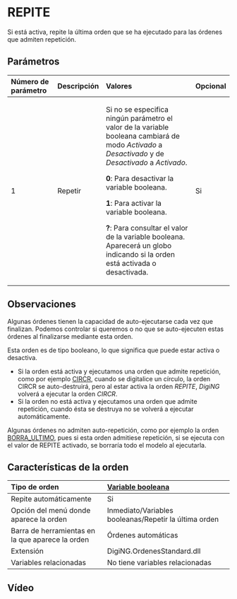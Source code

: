 # REPITE

Si está activa, repite la última orden que se ha ejecutado para las órdenes que admiten repetición.

## Parámetros

<table>
  <thead>
    <tr>
      <th style="text-align:left">N&#xFA;mero de par&#xE1;metro</th>
      <th style="text-align:left">Descripci&#xF3;n</th>
      <th style="text-align:left">Valores</th>
      <th style="text-align:left">Opcional</th>
    </tr>
  </thead>
  <tbody>
    <tr>
      <td style="text-align:left">1</td>
      <td style="text-align:left">Repetir</td>
      <td style="text-align:left">
        <p>Si no se especifica ning&#xFA;n par&#xE1;metro el valor de la variable
          booleana cambiar&#xE1; de modo <em>Activado</em> a <em>Desactivado</em> y de <em>Desactivado</em> a <em>Activado</em>.</p>
        <p><b>0</b>: Para desactivar la variable booleana.</p>
        <p><b>1</b>: Para activar la variable booleana.</p>
        <p><b>?</b>: Para consultar el valor de la variable booleana. Aparecer&#xE1;
          un globo indicando si la orden est&#xE1; activada o desactivada.</p>
      </td>
      <td style="text-align:left">Si</td>
    </tr>
  </tbody>
</table>

## Observaciones

Algunas órdenes tienen la capacidad de auto-ejecutarse cada vez que finalizan. Podemos controlar si queremos o no que se auto-ejecuten estas órdenes al finalizarse mediante esta orden.

Esta orden es de tipo booleano, lo que significa que puede estar activa o desactiva.

* Si la orden está activa y ejecutamos una orden que admite repetición, como por ejemplo [CIRCR](/digi3d-net/referencia/digi3d.net/ventana-de-dibujo/variables/r/CIRCR.html), cuando se digitalice un círculo, la orden CIRCR se auto-destruirá, pero al estar activa la orden _REPITE_, _DigiNG_ volverá a ejecutar la orden _CIRCR_.
* Si la orden no está activa y ejecutamos una orden que admite repetición, cuando ésta se destruya no se volverá a ejecutar automáticamente.

Algunas órdenes no admiten auto-repetición, como por ejemplo la orden [BORRA\_ULTIMO](/digi3d-net/referencia/digi3d.net/ventana-de-dibujo/variables/r/BORRA_ULTIMO.html), pues si esta orden admitiese repetición, si se ejecuta con el valor de REPITE activado, se borraría todo el modelo al ejecutarla.

## Características de la orden

| Tipo de orden | [Variable booleana](repite.md) |
| :--- | :--- |
| Repite automáticamente | Si |
| Opción del menú donde aparece la orden | Inmediato/Variables booleanas/Repetir la última orden |
| Barra de herramientas en la que aparece la orden | Órdenes automáticas |
| Extensión | DigiNG.OrdenesStandard.dll |
| Variables relacionadas | No tiene variables relacionadas |

## Vídeo

